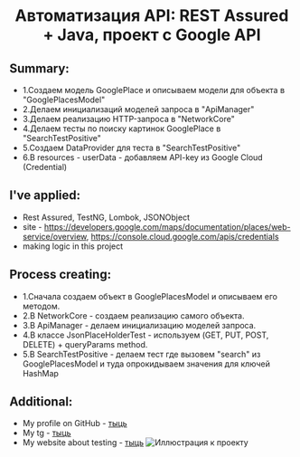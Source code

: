 <h1 align="center"> Автоматизация API: REST Assured + Java, проект с Google API </h1>



## Summary:

- 1.Создаем модель GooglePlace и описываем модели для объекта в "GooglePlacesModel"
- 2.Делаем инициализаций моделей запроса в "ApiManager"
- 3.Делаем реализацию HTTP-запроса в "NetworkCore"
- 4.Делаем тесты по поиску картинок GooglePlace в "SearchTestPositive"
- 5.Создаем DataProvider для теста в "SearchTestPositive"
- 6.В resources - userData - добавляем API-key из Google Cloud (Credential)

## I've applied:

- Rest Assured, TestNG, Lombok, JSONObject
- site - https://developers.google.com/maps/documentation/places/web-service/overview, https://console.cloud.google.com/apis/credentials
- making logic in this project

## Process creating:

- 1.Сначала создаем объект в GooglePlacesModel и описываем его методом.
- 2.В NetworkCore - создаем реализацию самого объекта.
- 3.В ApiManager - делаем инициализацию моделей запроса.
- 4.В классе JsonPlaceHolderTest - используем (GET, PUT, POST, DELETE) + queryParams method.
- 5.В SearchTestPositive - делаем тест где вызовем "search" из GooglePlacesModel и туда опрокидываем значения для ключей HashMap

## Additional:

- My profile on GitHub - [тыць](https://github.com/nick8787)
- My tg - [тыць](https://t.me/nick8787)
- My website about testing - [тыць](https://www.testing87.online/)
  ![Иллюстрация к проекту](https://www.testing87.online/img/graphics/about/testing87logohome.jpeg)